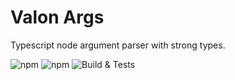 # Valon Args

Typescript node argument parser with strong types.

![npm](https://img.shields.io/npm/v/valon-args) ![npm](https://img.shields.io/npm/dt/valon-args)
![Build & Tests](https://github.com/stefanoruth/valon-args/workflows/Build%20&%20Tests/badge.svg?branch=master)
